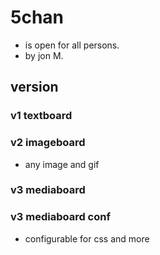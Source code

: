 # 5chan
- is open for all persons.
- by jon M.

## version
### v1 textboard
### v2 imageboard
- any image and gif
### v3 mediaboard
### v3 mediaboard conf
- configurable for css and more
